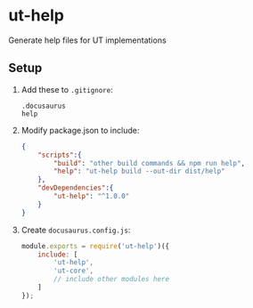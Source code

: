 # ut-help

Generate help files for UT implementations

## Setup

1. Add these to `.gitignore`:

    ```ignore
    .docusaurus
    help
    ```

2. Modify package.json to include:

    ```json
    {
        "scripts":{
            "build": "other build commands && npm run help",
            "help": "ut-help build --out-dir dist/help"
        },
        "devDependencies":{
            "ut-help": "^1.0.0"
        }
    }
    ```

3. Create `docusaurus.config.js`:

    ```js
    module.exports = require('ut-help')({
        include: [
            'ut-help',
            'ut-core',
            // include other modules here
        ]
    });
    ```
